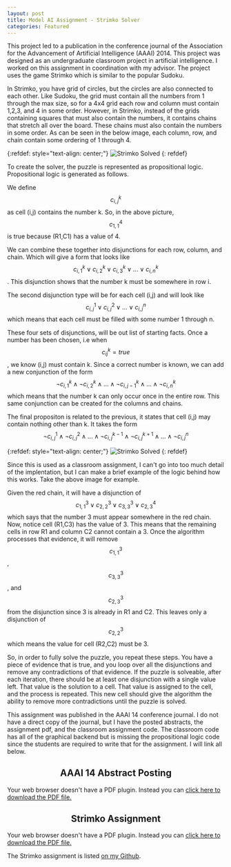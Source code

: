 ```yaml
---
layout: post
title: Model AI Assignment - Strimko Solver
categories: Featured
---
```


This project led to a publication in the conference journal of the Association for the Advancement of Artificial Intelligence (AAAI) 2014. This project was designed as an undergraduate classroom project in artificial intelligence. I worked on this assignment in coordination with my advisor. The project uses the game Strimko which is similar to the popular Sudoku.

In Strimko, you have grid of circles, but the circles are also connected to each other. Like Sudoku, the grid must contain all the numbers from 1 through the max size, so for a 4x4 grid each row and column must contain 1,2,3, and 4 in some order. However, in Strimko, instead of the grids containing squares that must also contain the numbers, it contains chains that stretch all over the board. These chains must also contain the numbers in some order. As can be seen in the below image, each column, row, and chain contain some ordering of 1 through 4.

{:refdef: style="text-align: center;"}
![Strimko Solved]({{"/images/strimko_solved.png"}})
{: refdef}

To create the solver, the puzzle is represented as propositional logic. Propositional logic is generated as follows.

We define $$c_{i,j}^k$$ as cell (i,j) contains the number k. So, in the above picture, $$c_{1,1}^4$$ is true because (R1,C1) has a value of 4.

We can combine these together into disjunctions for each row, column, and chain. Which will give a form that looks like $$c_{i,1}^{k} \lor c_{i,2}^{k} \lor c_{i,3}^{k} \lor ... \lor c_{i,n}^{k}$$. This disjunction shows that the number k must be somewhere in row i.

The second disjunction type will be for each cell (i,j) and will look like $$c_{i,j}^{1} \lor c_{i,j}^{2} \lor ... \lor c_{i,j}^{n}$$ which means that each cell must be filled with some number 1 through n.

These four sets of disjunctions, will be out list of starting facts. Once a number has been chosen, i.e when $$c_{ij}^{k} = true$$, we know (i,j) must contain k. Since a correct number is known, we can add a new conjunction of the form $$\neg c_{i,1}^{k} \land \neg c_{i,2}^{k} \land ... \land \neg c_{i,j-1}^{k} \land ... \land \neg c_{i,n}^{k} $$ which means that the number k can only occur once in the entire row. This same conjunction can be created for the columns and chains.

The final propositon is related to the previous, it states that cell (i,j) may contain nothing other than k. It takes the form $$\neg c_{i,j}^{1} \land \neg c_{i,j}^{2} \land ... \land \neg c_{i,j}^{k-1} \land \neg c_{i,j}^{k+1} \land ... \land \neg c_{i,j}^{n}$$

{:refdef: style="text-align: center;"}
![Strimko Solved]({{"/images/strimko_unsolved.png"}})
{: refdef}

Since this is used as a classroom assignment, I can't go into too much detail of the implentation, but I can make a brief example of the logic behind how this works. Take the above image for example. 

Given the red chain, it will have a disjunction of $$c_{1,1}^{3} \lor c_{2,2}^{3} \lor c_{3,3}^{3} \lor c_{2,3}^{4}$$ which says that the number 3 must appear somewhere in the red chain. Now, notice cell (R1,C3) has the value of 3. This means that the remaining cells in row R1 and column C2 cannot contain a 3. Once the algorithm processes that evidence, it will remove $$c_{1,1}^{3}$$, $$c_{3,3}^{3}$$, and $$c_{2,3}^{3}$$ from the disjunction since 3 is already in R1 and C2. This leaves only a disjunction of $$c_{2,2}^{3}$$ which means the value for cell (R2,C2) must be 3.

So, in order to fully solve the puzzle, you repeat these steps. You have a piece of evidence that is true, and you loop over all the disjunctions and remove any contradictions of that evidence. If the puzzle is solveable, after each iteration, there should be at least one disjunction with a single value left. That value is the solution to a cell. That value is assigned to the cell, and the process is repeated. This new cell should give the algorithm the ability to remove more contradictions until the puzzle is solved.

This assignment was published in the AAAI 14 conference journal. I do not have a direct copy of the journal, but I have the posted abstracts, the assignment pdf, and the classroom assignment code. The classroom code has all of the graphical backend but is missing the propositional logic code since the students are required to write that for the assignment. I will link all below.

<center><h2>AAAI 14 Abstract Posting</h2></center>
<object data="/papers/model_ai_abstracts.pdf" type="application/pdf" width="100%" height="750">
  Your web browser doesn't have a PDF plugin. Instead you can <a href="/papers/model_ai_abstracts.pdf">click here to download the PDF file.</a>
</object>

<center><h2>Strimko Assignment</h2></center>
<object data="/papers/strimko_desc.pdf" type="application/pdf" width="100%" height="750">
  Your web browser doesn't have a PDF plugin. Instead you can <a href="/papers/strimko_desc.pdf">click here to download the PDF file.</a>
</object>

The Strimko assignment is listed [on my Github]().